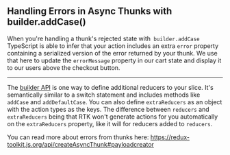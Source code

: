 ## Handling Errors in Async Thunks with builder.addCase()

When you're handling a thunk's rejected state with` builder.addCase` TypeScript is able to infer that your action includes an extra `error` property containing a serialized version of the error returned by your thunk. We use that here to update the `errorMessage` property in our cart state and display it to our users above the checkout button.

---

The [builder API](https://redux-toolkit.js.org/api/createReducer#usage-with-the-builder-callback-notation) is one way to define additional reducers to your slice. It's semantically similar to a switch statement and includes methods like `addCase` and `addDefaultCase`. You can also define `extraReducers` as an object with the action types as the keys. The difference between `reducers` and `extraReducers` being that RTK won't generate actions for you automatically on the `extraReducers` property, like it will for reducers added to `reducers`.

You can read more about errors from thunks here:
https://redux-toolkit.js.org/api/createAsyncThunk#payloadcreator
